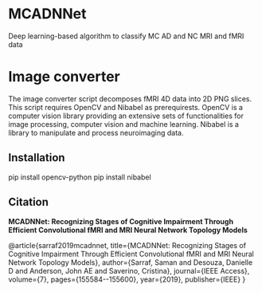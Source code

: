 # MCADNNet
Deep learning-based algorithm to classify MC AD and NC MRI and fMRI data
# Image converter
The image converter script decomposes fMRI 4D data into 2D PNG slices.
This script requires OpenCV and Nibabel as prerequirests.
OpenCV is a computer vision library providing an extensive sets of functionalities for image processing, computer vision and machine learning.
Nibabel is a library to manipulate and process neuroimaging data.

## Installation
pip install opencv-python
pip install nibabel

## Citation
<b>MCADNNet: Recognizing Stages of Cognitive Impairment Through Efficient Convolutional fMRI and MRI Neural Network Topology Models</b>

@article{sarraf2019mcadnnet,
  title={MCADNNet: Recognizing Stages of Cognitive Impairment Through Efficient Convolutional fMRI and MRI Neural Network Topology Models},
  author={Sarraf, Saman and Desouza, Danielle D and Anderson, John AE and Saverino, Cristina},
  journal={IEEE Access},
  volume={7},
  pages={155584--155600},
  year={2019},
  publisher={IEEE}
}
